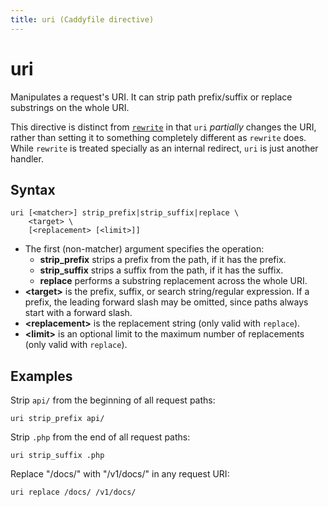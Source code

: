 ```yaml
---
title: uri (Caddyfile directive)
---
```


# uri

Manipulates a request's URI. It can strip path prefix/suffix or replace substrings on the whole URI.

This directive is distinct from [`rewrite`](rewrite) in that `uri` _partially_ changes the URI, rather than setting it to something completely different as `rewrite` does. While `rewrite` is treated specially as an internal redirect, `uri` is just another handler.


## Syntax

```
uri [<matcher>] strip_prefix|strip_suffix|replace \
	<target> \
	[<replacement> [<limit>]]
```

- The first (non-matcher) argument specifies the operation:
	- **strip_prefix** strips a prefix from the path, if it has the prefix.
	- **strip_suffix** strips a suffix from the path, if it has the suffix.
	- **replace** performs a substring replacement across the whole URI.
- **&lt;target&gt;** is the prefix, suffix, or search string/regular expression. If a prefix, the leading forward slash may be omitted, since paths always start with a forward slash.
- **&lt;replacement&gt;** is the replacement string (only valid with `replace`).
- **&lt;limit&gt;** is an optional limit to the maximum number of replacements (only valid with `replace`).


## Examples

Strip `api/` from the beginning of all request paths:

```
uri strip_prefix api/
```

Strip `.php` from the end of all request paths:

```
uri strip_suffix .php
```

Replace "/docs/" with "/v1/docs/" in any request URI:

```
uri replace /docs/ /v1/docs/
```
